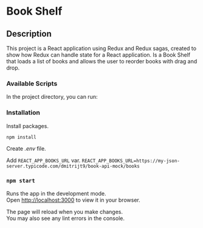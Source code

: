 # Book Shelf
## Description

This project is a React application using Redux and Redux sagas, created to show how Redux can handle state for a React application.
Is a Book Shelf that loads a list of books and allows the user to reorder books with drag and drop.

### Available Scripts

In the project directory, you can run:

### Installation
Install packages.
```bash
npm install
```

Create *.env* file.

Add `REACT_APP_BOOKS_URL` var.
```REACT_APP_BOOKS_URL=https://my-json-server.typicode.com/dmitrijt9/book-api-mock/books```


### `npm start`

Runs the app in the development mode.\
Open [http://localhost:3000](http://localhost:3000) to view it in your browser.

The page will reload when you make changes.\
You may also see any lint errors in the console.
